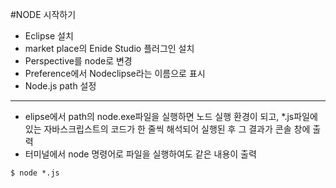 #NODE 시작하기
- Eclipse 설치
- market place의 Enide Studio 플러그인 설치
- Perspective를 node로 변경
- Preference에서 Nodeclipse라는 이름으로 표시
- Node.js path 설정

---

- elipse에서 path의 node.exe파일을 실행하면 노드 실행 환경이 되고, *.js파일에 있는 자바스크립스트의 코드가 한 줄씩 해석되어 실행된 후 그 결과가 콘솔 창에 출력
- 터미널에서 node 명령어로 파일을 실행하여도 같은 내용이 출력

`$ node *.js`
